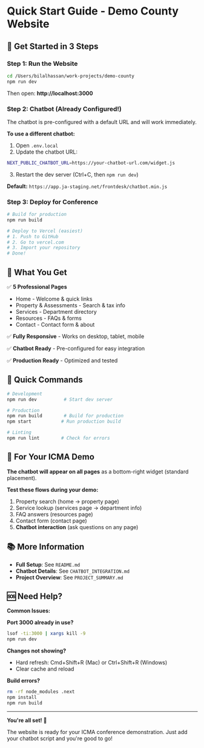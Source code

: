 # Quick Start Guide - Demo County Website

## 🚀 Get Started in 3 Steps

### Step 1: Run the Website
```bash
cd /Users/bilalhassan/work-projects/demo-county
npm run dev
```
Then open: **http://localhost:3000**

### Step 2: Chatbot (Already Configured!)
The chatbot is pre-configured with a default URL and will work immediately.

**To use a different chatbot:**
1. Open `.env.local`
2. Update the chatbot URL:
```bash
NEXT_PUBLIC_CHATBOT_URL=https://your-chatbot-url.com/widget.js
```
3. Restart the dev server (Ctrl+C, then `npm run dev`)

**Default:** `https://app.ja-staging.net/frontdesk/chatbot.min.js`

### Step 3: Deploy for Conference
```bash
# Build for production
npm run build

# Deploy to Vercel (easiest)
# 1. Push to GitHub
# 2. Go to vercel.com
# 3. Import your repository
# Done!
```

## 📱 What You Get

✅ **5 Professional Pages**
- Home - Welcome & quick links
- Property & Assessments - Search & tax info
- Services - Department directory
- Resources - FAQs & forms
- Contact - Contact form & about

✅ **Fully Responsive** - Works on desktop, tablet, mobile

✅ **Chatbot Ready** - Pre-configured for easy integration

✅ **Production Ready** - Optimized and tested

## 📝 Quick Commands

```bash
# Development
npm run dev          # Start dev server

# Production
npm run build        # Build for production
npm start           # Run production build

# Linting
npm run lint        # Check for errors
```

## 🎯 For Your ICMA Demo

**The chatbot will appear on all pages** as a bottom-right widget (standard placement).

**Test these flows during your demo:**
1. Property search (home → property page)
2. Service lookup (services page → department info)
3. FAQ answers (resources page)
4. Contact form (contact page)
5. **Chatbot interaction** (ask questions on any page)

## 📚 More Information

- **Full Setup**: See `README.md`
- **Chatbot Details**: See `CHATBOT_INTEGRATION.md`
- **Project Overview**: See `PROJECT_SUMMARY.md`

## 🆘 Need Help?

**Common Issues:**

**Port 3000 already in use?**
```bash
lsof -ti:3000 | xargs kill -9
npm run dev
```

**Changes not showing?**
- Hard refresh: Cmd+Shift+R (Mac) or Ctrl+Shift+R (Windows)
- Clear cache and reload

**Build errors?**
```bash
rm -rf node_modules .next
npm install
npm run build
```

---

**You're all set! 🎉**

The website is ready for your ICMA conference demonstration. Just add your chatbot script and you're good to go!

